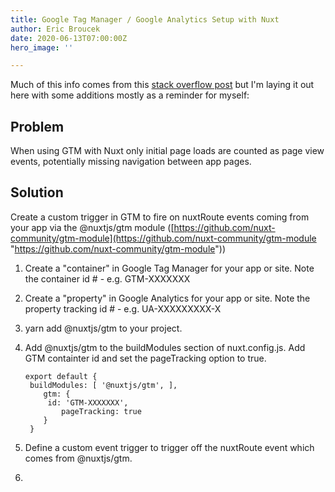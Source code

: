 ```yaml
---
title: Google Tag Manager / Google Analytics Setup with Nuxt
author: Eric Broucek
date: 2020-06-13T07:00:00Z
hero_image: ''

---
```

Much of this info comes from this [stack overflow post](https://stackoverflow.com/a/52885317/6933347) but I'm laying it out here with some additions mostly as a reminder for myself:

## Problem

When using GTM with Nuxt only initial page loads are counted as page view events, potentially missing navigation between app pages.

## Solution

Create a custom trigger in GTM to fire on nuxtRoute events coming from your app via the @nuxtjs/gtm module ([https://github.com/nuxt-community/gtm-module](https://github.com/nuxt-community/gtm-module "https://github.com/nuxt-community/gtm-module"))

1. Create a "container" in Google Tag Manager for your app or site. Note the container id # - e.g. GTM-XXXXXXX
2. Create a "property" in Google Analytics for your app or site. Note the property tracking id # - e.g. UA-XXXXXXXXX-X
3. yarn add @nuxtjs/gtm to your project.
4. Add @nuxtjs/gtm to the buildModules section of nuxt.config.js. Add GTM containter id and set the pageTracking option to true.

       export default { 
       	buildModules: [ '@nuxtjs/gtm', ], 
           gtm: { 
           	id: 'GTM-XXXXXXX', 
               pageTracking: true 
           } 
        }   
5. Define a custom event trigger to trigger off the nuxtRoute event which comes from @nuxtjs/gtm.
6. 